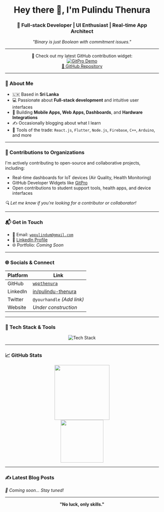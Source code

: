 <h1 align="center">Hey there 👋, I'm Pulindu Thenura</h1>
<h3 align="center">🚀 Full-stack Developer | UI Enthusiast | Real-time App Architect</h3>
<p align="center"><em>"Binary is just Boolean with commitment issues."</em></p>

---

<p align="center">
  🌟 Check out my latest GitHub contribution widget:<br>
  <a href="https://wppthenura.github.io/gitpro/" target="_blank">
    <img src="https://img.shields.io/badge/Live-GitPro-blue?style=for-the-badge&logo=github" alt="GitPro Demo" />
  </a>
  <br/>
  <a href="https://github.com/wppthenura/gitpro" target="_blank">🔗 GitHub Repository</a>
</p>

---

### 🧠 About Me

- 🇱🇰 Based in **Sri Lanka**
- 💻 Passionate about **Full-stack development** and intuitive user interfaces
- 📱 Building **Mobile Apps, Web Apps, Dashboards**, and **Hardware Integrations**
- ✍️ Occasionally blogging about what I learn
- 🧰 Tools of the trade: `React.js`, `Flutter`, `Node.js`, `Firebase`, `C++`, `Arduino`, and more

---

### 🏢 Contributions to Organizations

I'm actively contributing to open-source and collaborative projects, including:

- Real-time dashboards for IoT devices (Air Quality, Health Monitoring)
- GitHub Developer Widgets like [GitPro](https://wppthenura.github.io/gitpro/)
- Open contributions to student support tools, health apps, and device interfaces

_🔍 Let me know if you're looking for a contributor or collaborator!_

---

### 📬 Get in Touch

- 📧 Email: [`wppulindum@gmail.com`](mailto:wppulindum@gmail.com)
- 💼 [LinkedIn Profile](https://www.linkedin.com/in/pulindu-thenura-01a70617a/)
- 🌐 Portfolio: _Coming Soon_

---

### 🌐 Socials & Connect

| Platform | Link |
|----------|------|
| GitHub   | [`wppthenura`](https://github.com/wppthenura) |
| LinkedIn | [in/pulindu-thenura](https://www.linkedin.com/in/pulindu-thenura-01a70617a/) |
| Twitter  | `@yourhandle` _(Add link)_ |
| Website  | _Under construction_ |

---

### 🧰 Tech Stack & Tools

<p align="center">
  <img src="https://skillicons.dev/icons?i=html,css,js,ts,react,nodejs,flutter,dart,java,c,cpp,cs,mysql,mongodb,firebase,linux,git,postman,arduino,tailwind,photoshop,illustrator&perline=10" alt="Tech Stack" />
</p>

---

### 📈 GitHub Stats

<p align="center">
  <img src="https://github-readme-stats.vercel.app/api?username=wppthenura&show_icons=true&theme=radical" height="180px"/>
  <br />
  <img src="https://github-readme-stats.vercel.app/api/top-langs/?username=wppthenura&layout=compact&theme=radical" height="140px"/>
</p>

---

### ✍️ Latest Blog Posts

<!-- Replace this with automated GitHub Actions or manual updates -->
_📝 Coming soon... Stay tuned!_

---

<p align="center"><strong>"No luck, only skills."</strong></p>
